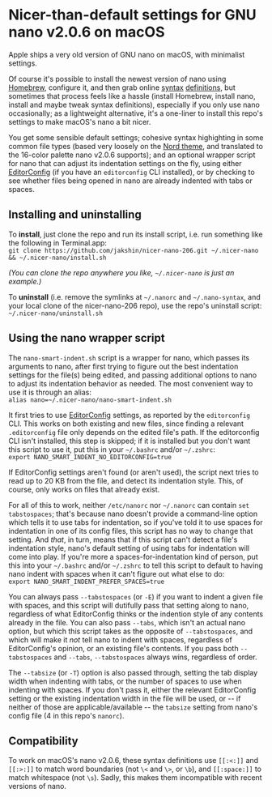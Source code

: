 # Nicer-than-default settings for GNU nano v2.0.6 on macOS

Apple ships a very old version of GNU nano on macOS, with minimalist settings.

Of course it's possible to install the newest version of nano using [Homebrew](https://brew.sh), configure it, and then grab online [syntax](https://github.com/scopatz/nanorc) [definitions](https://github.com/richrad/nanorc-mac), but sometimes that process feels like a hassle (install Homebrew, install nano, install and maybe tweak syntax definitions), especially if you only use nano occasionally; as a lightweight alternative, it's a one-liner to install this repo's settings to make macOS's nano a bit nicer.

You get some sensible default settings; cohesive syntax highighting in some common file types (based very loosely on the [Nord theme](https://www.nordtheme.com), and translated to the 16-color palette nano v2.0.6 supports); and an optional wrapper script for nano that can adjust its indentation settings on the fly, using either [EditorConfig](https://editorconfig.org) (if you have an `editorconfig` CLI installed), or by checking to see whether files being opened in nano are already indented with tabs or spaces.


## Installing and uninstalling

To **install**, just clone the repo and run its install script, i.e. run something like the following in Terminal.app:   
`git clone https://github.com/jakshin/nicer-nano-206.git ~/.nicer-nano && ~/.nicer-nano/install.sh`

_(You can clone the repo anywhere you like, `~/.nicer-nano` is just an example.)_

To **uninstall** (i.e. remove the symlinks at `~/.nanorc` and `~/.nano-syntax`, and your local clone of the nicer-nano-206 repo), use the repo's uninstall script: `~/.nicer-nano/uninstall.sh`


## Using the nano wrapper script

The `nano-smart-indent.sh` script is a wrapper for nano, which passes its arguments to nano, after first trying to figure out the best indentation settings for the file(s) being edited, and passing additional options to nano to adjust its indentation behavior as needed. The most convenient way to use it is through an alias:   
`alias nano=~/.nicer-nano/nano-smart-indent.sh`

It first tries to use [EditorConfig](https://editorconfig.org) settings, as reported by the `editorconfig` CLI. This works on both existing and new files, since finding a relevant `.editorconfig` file only depends on the edited file's path. If the editorconfig CLI isn't installed, this step is skipped; if it is installed but you don't want this script to use it, put this in your `~/.bashrc` and/or `~/.zshrc`:   
`export NANO_SMART_INDENT_NO_EDITORCONFIG=true`

If EditorConfig settings aren't found (or aren't used), the script next tries to read up to 20 KB from the file, and detect its indentation style. This, of course, only works on files that already exist.

For all of this to work, neither `/etc/nanorc` nor `~/.nanorc` can contain `set tabstospaces`; that's because nano doesn't provide a command-line option which tells it to use tabs for indentation, so if you've told it to use spaces for indentation in one of its config files, this script has no way to change that setting. And _that_, in turn, means that if this script can't detect a file's indentation style, nano's default setting of using tabs for indentation will come into play. If you're more a spaces-for-indentation kind of person, put this into your `~/.bashrc` and/or `~/.zshrc` to tell this script to default to having nano indent with spaces when it can't figure out what else to do:   
`export NANO_SMART_INDENT_PREFER_SPACES=true`

You can always pass `--tabstospaces` (or `-E`) if you want to indent a given file with spaces, and this script will dutifully pass that setting along to nano, regardless of what EditorConfig thinks or the indention style of any contents already in the file. You can also pass `--tabs`, which isn't an actual nano option, but which this script takes as the opposite of `--tabstospaces`, and which will make it _not_ tell nano to indent with spaces, regardless of EditorConfig's opinion, or an existing file's contents. If you pass both `--tabstospaces` and `--tabs`, `--tabstospaces` always wins, regardless of order.

The `--tabsize` (or `-T`) option is also passed through, setting the tab display width when indenting with tabs, or the number of spaces to use when indenting with spaces. If you don't pass it, either the relevant EditorConfig setting or the existing indentation width in the file will be used, or -- if neither of those are applicable/available -- the `tabsize` setting from nano's config file (4 in this repo's `nanorc`).


## Compatibility

To work on macOS's nano v2.0.6, these syntax definitions use `[[:<:]]` and `[[:>:]]` to match word boundaries (not  `\<` and `\>`, or `\b`), and `[[:space:]]` to match whitespace (not `\s`). Sadly, this makes them incompatible with recent versions of nano.
